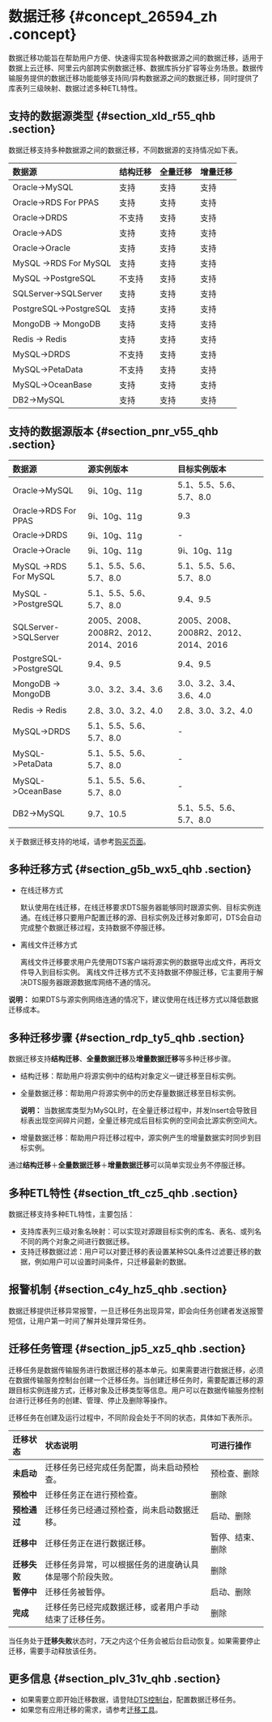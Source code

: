 # 数据迁移 {#concept_26594_zh .concept}

数据迁移功能旨在帮助用户方便、快速得实现各种数据源之间的数据迁移，适用于数据上云迁移、阿里云内部跨实例数据迁移、数据库拆分扩容等业务场景。数据传输服务提供的数据迁移功能能够支持同/异构数据源之间的数据迁移，同时提供了库表列三级映射、数据过滤多种ETL特性。

## 支持的数据源类型 {#section_xld_r55_qhb .section}

数据迁移支持多种数据源之间的数据迁移，不同数据源的支持情况如下表。

|数据源|结构迁移|全量迁移|增量迁移|
|:--|:---|:---|:---|
|Oracle-\>MySQL|支持|支持|支持|
|Oracle-\>RDS For PPAS|支持|支持|支持|
|Oracle-\>DRDS|不支持|支持|支持|
|Oracle-\>ADS|支持|支持|支持|
|Oracle-\>Oracle|支持|支持|支持|
|MySQL -\>RDS For MySQL|支持|支持|支持|
|MySQL -\>PostgreSQL|不支持|支持|支持|
|SQLServer-\>SQLServer|支持|支持|支持|
|PostgreSQL-\>PostgreSQL|支持|支持|支持|
|MongoDB -\> MongoDB|支持|支持|支持|
|Redis -\> Redis|支持|支持|支持|
|MySQL-\>DRDS|不支持|支持|支持|
|MySQL-\>PetaData|不支持|支持|支持|
|MySQL-\>OceanBase|支持|支持|支持|
|DB2-\>MySQL|支持|支持|支持|

## 支持的数据源版本 {#section_pnr_v55_qhb .section}

|数据源|源实例版本|目标实例版本|
|:--|:----|:-----|
|Oracle-\>MySQL|9i、10g、11g|5.1、5.5、5.6、5.7、8.0|
|Oracle-\>RDS For PPAS|9i、10g、11g|9.3|
|Oracle-\>DRDS|9i、10g、11g|-|
|Oracle-\>Oracle|9i、10g、11g|9i、10g、11g|
|MySQL -\>RDS For MySQL|5.1、5.5、5.6、5.7、8.0|5.1、5.5、5.6、5.7、8.0|
|MySQL -\>PostgreSQL|5.1、5.5、5.6、5.7、8.0|9.4、9.5|
|SQLServer-\>SQLServer|2005、2008、2008R2、2012、2014、2016|2005、2008、2008R2、2012、2014、2016|
|PostgreSQL-\>PostgreSQL|9.4、9.5|9.4、9.5|
|MongoDB -\> MongoDB|3.0、3.2、3.4、3.6|3.0、3.2、3.4、3.6、4.0|
|Redis -\> Redis|2.8、3.0、3.2、4.0|2.8、3.0、3.2、4.0|
|MySQL-\>DRDS|5.1、5.5、5.6、5.7、8.0|-|
|MySQL-\>PetaData|5.1、5.5、5.6、5.7、8.0|-|
|MySQL-\>OceanBase|5.1、5.5、5.6、5.7、8.0|-|
|DB2-\>MySQL|9.7、10.5|5.1、5.5、5.6、5.7、8.0|

关于数据迁移支持的地域，请参考[购买页面](https://common-buy.aliyun.com/?commodityCode=dtspost#/buy)。

## 多种迁移方式 {#section_g5b_wx5_qhb .section}

-   在线迁移方式

    默认使用在线迁移，在线迁移要求DTS服务器能够同时跟源实例、目标实例连通。在线迁移只要用户配置迁移的源、目标实例及迁移对象即可，DTS会自动完成整个数据迁移过程，支持数据不停服迁移。

-   离线文件迁移方式

    离线文件迁移要求用户先使用DTS客户端将源实例的数据导出成文件，再将文件导入到目标实例。 离线文件迁移方式不支持数据不停服迁移，它主要用于解决DTS服务器跟源数据库网络不通的情况。


**说明：** 如果DTS与源实例网络连通的情况下，建议使用在线迁移方式以降低数据迁移成本。

## 多种迁移步骤 {#section_rdp_ty5_qhb .section}

数据迁移支持**结构迁移**、**全量数据迁移**及**增量数据迁移**等多种迁移步骤。

-   结构迁移：帮助用户将源实例中的结构对象定义一键迁移至目标实例。
-   全量数据迁移：帮助用户将源实例中的历史存量数据迁移至目标实例。

    **说明：** 当数据库类型为MySQL时，在全量迁移过程中，并发Insert会导致目标表出现空间碎片问题，全量迁移完成后目标实例的空间会比源实例空间大。

-   增量数据迁移：帮助用户将迁移过程中，源实例产生的增量数据实时同步到目标实例。

通过**结构迁移**＋**全量数据迁移**＋**增量数据迁移**可以简单实现业务不停服迁移。

## 多种ETL特性 {#section_tft_cz5_qhb .section}

数据迁移支持多种ETL特性，主要包括：

-   支持库表列三级对象名映射：可以实现对源跟目标实例的库名、表名、或列名不同的两个对象之间进行数据迁移。
-   支持迁移数据过滤：用户可以对要迁移的表设置某种SQL条件过滤要迁移的数据，例如用户可以设置时间条件，只迁移最新的数据。

## 报警机制 {#section_c4y_hz5_qhb .section}

数据迁移提供迁移异常报警，一旦迁移任务出现异常，即会向任务创建者发送报警短信，让用户第一时间了解并处理异常任务。

## 迁移任务管理 {#section_jp5_xz5_qhb .section}

迁移任务是数据传输服务进行数据迁移的基本单元。如果需要进行数据迁移，必须在数据传输服务控制台创建一个迁移任务。当创建迁移任务时，需要配置迁移的源跟目标实例连接方式，迁移对象及迁移类型等信息。用户可以在数据传输服务控制台进行迁移任务的创建、管理、停止及删除等操作。

迁移任务在创建及运行过程中，不同阶段会处于不同的状态，具体如下表所示。

|迁移状态|状态说明|可进行操作|
|:---|:---|:----|
|**未启动**|迁移任务已经完成任务配置，尚未启动预检查。|预检查、删除|
|**预检中**|迁移任务正在进行预检查。|删除|
|**预检通过**|迁移任务已经通过预检查，尚未启动数据迁移。|启动、删除|
|**迁移中**|迁移任务正在进行数据迁移。|暂停、结束、删除|
|**迁移失败**|迁移任务异常，可以根据任务的进度确认具体是哪个阶段失败。|删除|
|**暂停中**|迁移任务被暂停。|启动、删除|
|**完成**|迁移任务已经完成数据迁移，或者用户手动结束了迁移任务。|删除|

当任务处于**迁移失败**状态时，7天之内这个任务会被后台启动恢复。如果需要停止迁移，需要手动释放该任务。

## 更多信息 {#section_plv_31v_qhb .section}

-   如果需要立即开始迁移数据，请登陆[DTS控制台](https://dts.console.aliyun.com/)，配置数据迁移任务。
-   如果您有应用迁移的需求，请参考[迁移工具](https://help.aliyun.com/document_detail/62349.html)。

